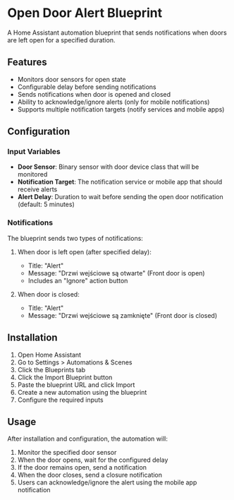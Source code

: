 # Open Door Alert Blueprint

A Home Assistant automation blueprint that sends notifications when doors are left open for a specified duration.

## Features

- Monitors door sensors for open state
- Configurable delay before sending notifications
- Sends notifications when door is opened and closed
- Ability to acknowledge/ignore alerts (only for mobile notifications)
- Supports multiple notification targets (notify services and mobile apps)

## Configuration

### Input Variables

- **Door Sensor**: Binary sensor with door device class that will be monitored
- **Notification Target**: The notification service or mobile app that should receive alerts
- **Alert Delay**: Duration to wait before sending the open door notification (default: 5 minutes)

### Notifications

The blueprint sends two types of notifications:

1. When door is left open (after specified delay):
   - Title: "Alert"
   - Message: "Drzwi wejściowe są otwarte" (Front door is open)
   - Includes an "Ignore" action button

2. When door is closed:
   - Title: "Alert"
   - Message: "Drzwi wejściowe są zamknięte" (Front door is closed)

## Installation

1. Open Home Assistant
2. Go to Settings > Automations & Scenes
3. Click the Blueprints tab
4. Click the Import Blueprint button
5. Paste the blueprint URL and click Import
6. Create a new automation using the blueprint
7. Configure the required inputs

## Usage

After installation and configuration, the automation will:
1. Monitor the specified door sensor
2. When the door opens, wait for the configured delay
3. If the door remains open, send a notification
4. When the door closes, send a closure notification
5. Users can acknowledge/ignore the alert using the mobile app notification

